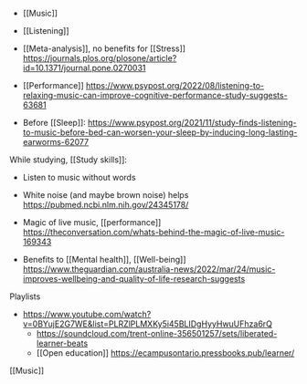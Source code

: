 - [[Music]]
- [[Listening]]

- [[Meta-analysis]], no benefits for [[Stress]] https://journals.plos.org/plosone/article?id=10.1371/journal.pone.0270031

- [[Performance]] https://www.psypost.org/2022/08/listening-to-relaxing-music-can-improve-cognitive-performance-study-suggests-63681

- Before [[Sleep]]: https://www.psypost.org/2021/11/study-finds-listening-to-music-before-bed-can-worsen-your-sleep-by-inducing-long-lasting-earworms-62077

While studying, [[Study skills]]:

- Listen to music without words
- White noise (and maybe brown noise) helps https://pubmed.ncbi.nlm.nih.gov/24345178/

- Magic of live music, [[performance]] https://theconversation.com/whats-behind-the-magic-of-live-music-169343

- Benefits to [[Mental health]], [[Well-being]] https://www.theguardian.com/australia-news/2022/mar/24/music-improves-wellbeing-and-quality-of-life-research-suggests

Playlists

- https://www.youtube.com/watch?v=0BYujE2G7WE&list=PLRZlPLMXKy5i45BLIDgHyyHwuUFhza6rQ
	-  https://soundcloud.com/trent-online-356501257/sets/liberated-learner-beats
	-  [[Open education]] https://ecampusontario.pressbooks.pub/learner/

[[Music]]
